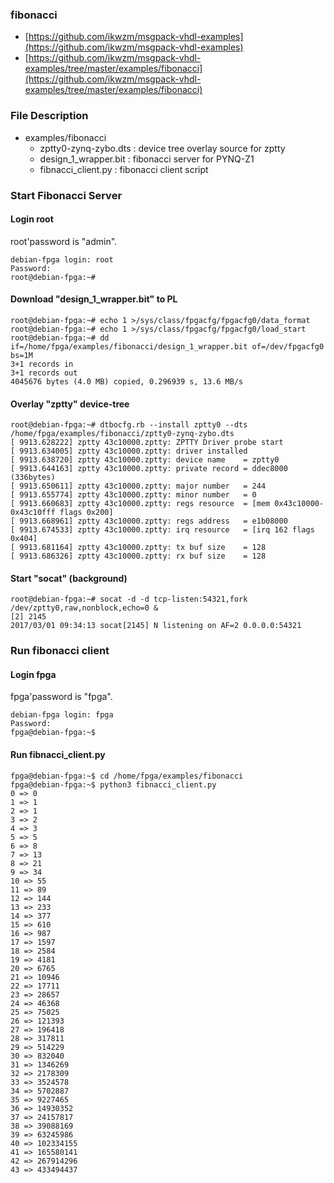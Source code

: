 ### fibonacci

- [https://github.com/ikwzm/msgpack-vhdl-examples](https://github.com/ikwzm/msgpack-vhdl-examples)
- [https://github.com/ikwzm/msgpack-vhdl-examples/tree/master/examples/fibonacci](https://github.com/ikwzm/msgpack-vhdl-examples/tree/master/examples/fibonacci)

### File Description

 * examples/fibonacci
   + zptty0-zynq-zybo.dts    : device tree overlay source for zptty
   + design_1_wrapper.bit    : fibonacci server for PYNQ-Z1
   + fibnacci_client.py      : fibonacci client script

### Start Fibonacci Server

#### Login root

root'password is "admin".

```
debian-fpga login: root
Password:
root@debian-fpga:~#
```

#### Download "design_1_wrapper.bit" to PL

```
root@debian-fpga:~# echo 1 >/sys/class/fpgacfg/fpgacfg0/data_format
root@debian-fpga:~# echo 1 >/sys/class/fpgacfg/fpgacfg0/load_start
root@debian-fpga:~# dd if=/home/fpga/examples/fibonacci/design_1_wrapper.bit of=/dev/fpgacfg0 bs=1M
3+1 records in
3+1 records out
4045676 bytes (4.0 MB) copied, 0.296939 s, 13.6 MB/s
```

#### Overlay "zptty" device-tree

```
root@debian-fpga:~# dtbocfg.rb --install zptty0 --dts /home/fpga/examples/fibonacci/zptty0-zynq-zybo.dts
[ 9913.628222] zptty 43c10000.zptty: ZPTTY Driver probe start
[ 9913.634005] zptty 43c10000.zptty: driver installed
[ 9913.638720] zptty 43c10000.zptty: device name    = zptty0
[ 9913.644163] zptty 43c10000.zptty: private record = ddec8000 (336bytes)
[ 9913.650611] zptty 43c10000.zptty: major number   = 244
[ 9913.655774] zptty 43c10000.zptty: minor number   = 0
[ 9913.660683] zptty 43c10000.zptty: regs resource  = [mem 0x43c10000-0x43c10fff flags 0x200]
[ 9913.668961] zptty 43c10000.zptty: regs address   = e1b08000
[ 9913.674533] zptty 43c10000.zptty: irq resource   = [irq 162 flags 0x404]
[ 9913.681164] zptty 43c10000.zptty: tx buf size    = 128
[ 9913.686326] zptty 43c10000.zptty: rx buf size    = 128
```

#### Start "socat" (background)

```
root@debian-fpga:~# socat -d -d tcp-listen:54321,fork /dev/zptty0,raw,nonblock,echo=0 &
[2] 2145
2017/03/01 09:34:13 socat[2145] N listening on AF=2 0.0.0.0:54321
```

### Run fibonacci client

#### Login fpga

fpga'password is "fpga".

```
debian-fpga login: fpga
Password:
fpga@debian-fpga:~$
```

#### Run fibnacci_client.py

```
fpga@debian-fpga:~$ cd /home/fpga/examples/fibonacci
fpga@debian-fpga:~$ python3 fibnacci_client.py
0 => 0
1 => 1
2 => 1
3 => 2
4 => 3
5 => 5
6 => 8
7 => 13
8 => 21
9 => 34
10 => 55
11 => 89
12 => 144
13 => 233
14 => 377
15 => 610
16 => 987
17 => 1597
18 => 2584
19 => 4181
20 => 6765
21 => 10946
22 => 17711
23 => 28657
24 => 46368
25 => 75025
26 => 121393
27 => 196418
28 => 317811
29 => 514229
30 => 832040
31 => 1346269
32 => 2178309
33 => 3524578
34 => 5702887
35 => 9227465
36 => 14930352
37 => 24157817
38 => 39088169
39 => 63245986
40 => 102334155
41 => 165580141
42 => 267914296
43 => 433494437
```

